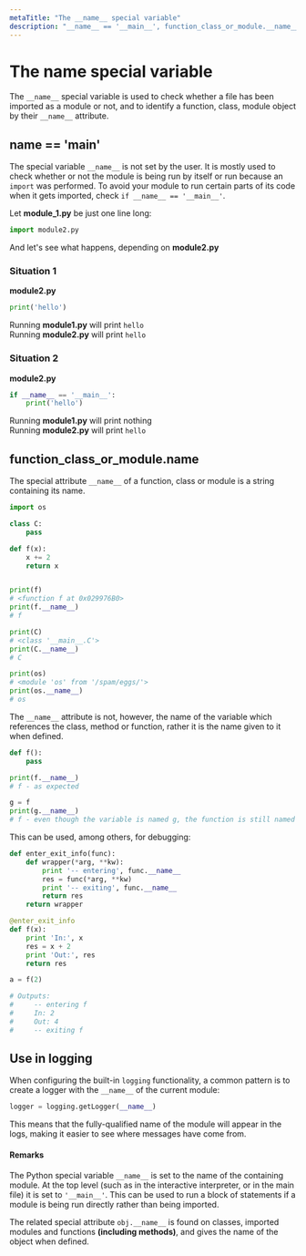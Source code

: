 ```yaml
---
metaTitle: "The __name__ special variable"
description: "__name__ == '__main__', function_class_or_module.__name__, Use in logging"
---
```


# The __name__ special variable


The `__name__` special variable is used to check whether a file has been imported as a module or not, and to identify a function, class, module object by their `__name__` attribute.



## __name__ == '__main__'


The special variable `__name__` is not set by the user. It is mostly used to check whether or not the module is being run by itself or run because an `import` was performed. To avoid your module to run certain parts of its code when it gets imported, check `if __name__ == '__main__'`.

Let **module_1.py** be just one line long:

```py
import module2.py

```

And let's see what happens, depending on **module2.py**

### Situation 1

**module2.py**

```py
print('hello')

```

Running **module1.py** will print `hello`<br />
Running **module2.py** will print `hello`

### Situation 2

**module2.py**

```py
if __name__ == '__main__':
    print('hello')

```

Running **module1.py** will print nothing<br />
Running **module2.py** will print `hello`



## function_class_or_module.__name__


The special attribute `__name__` of a function, class or module is a string containing its name.

```py
import os

class C:
    pass

def f(x):
    x += 2
    return x


print(f)
# <function f at 0x029976B0>
print(f.__name__)
# f

print(C)
# <class '__main__.C'>
print(C.__name__)
# C

print(os)
# <module 'os' from '/spam/eggs/'>
print(os.__name__)
# os

```

The `__name__` attribute is not, however, the name of the variable which references the class, method or function, rather it is the name given to it when defined.

```py
def f():
    pass

print(f.__name__)
# f - as expected

g = f
print(g.__name__)
# f - even though the variable is named g, the function is still named f

```

This can be used, among others, for debugging:

```py
def enter_exit_info(func):
    def wrapper(*arg, **kw):
        print '-- entering', func.__name__
        res = func(*arg, **kw)
        print '-- exiting', func.__name__
        return res
    return wrapper

@enter_exit_info
def f(x):
    print 'In:', x
    res = x + 2
    print 'Out:', res
    return res

a = f(2)

# Outputs:
#     -- entering f
#     In: 2
#     Out: 4
#     -- exiting f

```



## Use in logging


When configuring the built-in `logging` functionality, a common pattern is to create a logger with the `__name__` of the current module:

```py
logger = logging.getLogger(__name__)

```

This means that the fully-qualified name of the module will appear in the logs, making it easier to see where messages have come from.



#### Remarks


The Python special variable `__name__` is set to the name of the containing module. At the top level (such as in the interactive interpreter, or in the main file) it is set to `'__main__'`. This can be used to run a block of statements if a module is being run directly rather than being imported.

The related special attribute `obj.__name__` is found on classes, imported modules and  functions **(including methods)**, and gives the name of the object when defined.


